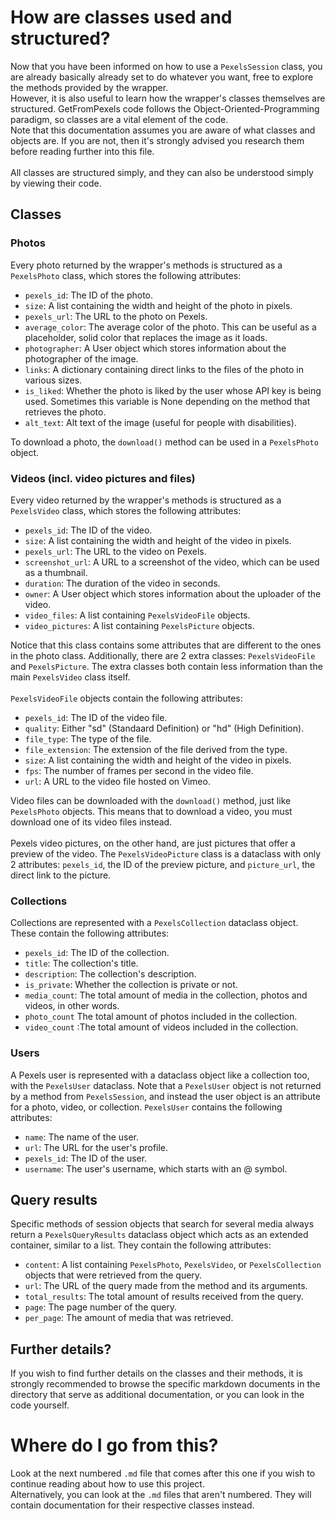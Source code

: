 # How are classes used and structured?
Now that you have been informed on how to use a `PexelsSession` class, you are already basically already set to do whatever you want, free to explore the methods provided by the wrapper.<br>
However, it is also useful to learn how the wrapper's classes themselves are structured. GetFromPexels code follows the Object-Oriented-Programming paradigm, so classes are a vital element of the code.<br>
Note that this documentation assumes you are aware of what classes and objects are. If you are not, then it's strongly advised you research them before reading further into this file.<br><br>
All classes are structured simply, and they can also be understood simply by viewing their code.

## Classes
### Photos
Every photo returned by the wrapper's methods is structured as a `PexelsPhoto` class, which stores the following attributes:
- `pexels_id`: The ID of the photo.
- `size`: A list containing the width and height of the photo in pixels.
- `pexels_url`: The URL to the photo on Pexels.
- `average_color`: The average color of the photo. This can be useful as a placeholder, solid color that replaces the image as it loads.
- `photographer`: A User object which stores information about the photographer of the image.
- `links`: A dictionary containing direct links to the files of the photo in various sizes.
- `is_liked`: Whether the photo is liked by the user whose API key is being used. Sometimes this variable is None depending on the method that retrieves the photo.
- `alt_text`: Alt text of the image (useful for people with disabilities).

To download a photo, the `download()` method can be used in a `PexelsPhoto` object.

### Videos (incl. video pictures and files)
Every video returned by the wrapper's methods is structured as a `PexelsVideo` class, which stores the following attributes:
- `pexels_id`: The ID of the video.
- `size`: A list containing the width and height of the video in pixels.
- `pexels_url`: The URL to the video on Pexels.
- `screenshot_url`: A URL to a screenshot of the video, which can be used as a thumbnail.
- `duration`: The duration of the video in seconds.
- `owner`: A User object which stores information about the uploader of the video.
- `video_files`: A list containing `PexelsVideoFile` objects.
- `video_pictures`: A list containing `PexelsPicture` objects.

Notice that this class contains some attributes that are different to the ones in the photo class. Additionally, there are 2 extra classes: `PexelsVideoFile` and `PexelsPicture`.
The extra classes both contain less information than the main `PexelsVideo` class itself.<br><br>
`PexelsVideoFile` objects contain the following attributes:
- `pexels_id`: The ID of the video file.
- `quality`: Either "sd" (Standaard Definition) or "hd" (High Definition).
- `file_type`: The type of the file.
- `file_extension`: The extension of the file derived from the type.
- `size`: A list containing the width and height of the video in pixels.
- `fps`: The number of frames per second in the video file.
- `url`: A URL to the video file hosted on Vimeo.

Video files can be downloaded with the `download()` method, just like `PexelsPhoto` objects. This means that to download a video, you must download one of its video files instead.<br><br>
Pexels video pictures, on the other hand, are just pictures that offer a preview of the video. The `PexelsVideoPicture` class is a dataclass with only 2 attributes: `pexels_id`, the ID
of the preview picture, and `picture_url`, the direct link to the picture.

### Collections
Collections are represented with a `PexelsCollection` dataclass object. These contain the following attributes:
- `pexels_id`: The ID of the collection.
- `title`: The collection's title.
- `description`: The collection's description.
- `is_private`: Whether the collection is private or not.
- `media_count`: The total amount of media in the collection, photos and videos, in other words.
- `photo_count` The total amount of photos included in the collection.
- `video_count` :The total amount of videos included in the collection.

### Users
A Pexels user is represented with a dataclass object like a collection too, with the `PexelsUser` dataclass. Note that a `PexelsUser` object is not returned by a method from `PexelsSession`,
and instead the user object is an attribute for a photo, video, or collection. `PexelsUser` contains the following attributes:
- `name`: The name of the user.
- `url`: The URL for the user's profile.
- `pexels_id`: The ID of the user.
- `username`: The user's username, which starts with an @ symbol.

## Query results
Specific methods of session objects that search for several media always return a `PexelsQueryResults` dataclass object which acts as an extended container, similar to a list. They contain
the following attributes:
- `content`: A list containing `PexelsPhoto`, `PexelsVideo`, or `PexelsCollection` objects that were retrieved from the query.
- `url`: The URL of the query made from the method and its arguments.
- `total_results`: The total amount of results received from the query.
- `page`: The page number of the query.
- `per_page`: The amount of media that was retrieved.

## Further details?
If you wish to find further details on the classes and their methods, it is strongly recommended to browse the specific markdown documents in the directory that serve as additional
documentation, or you can look in the code yourself.

# Where do I go from this?
Look at the next numbered `.md` file that comes after this one if you wish to continue reading about how to use this project.<br>
Alternatively, you can look at the `.md` files that aren't numbered. They will contain documentation for their respective classes instead.
